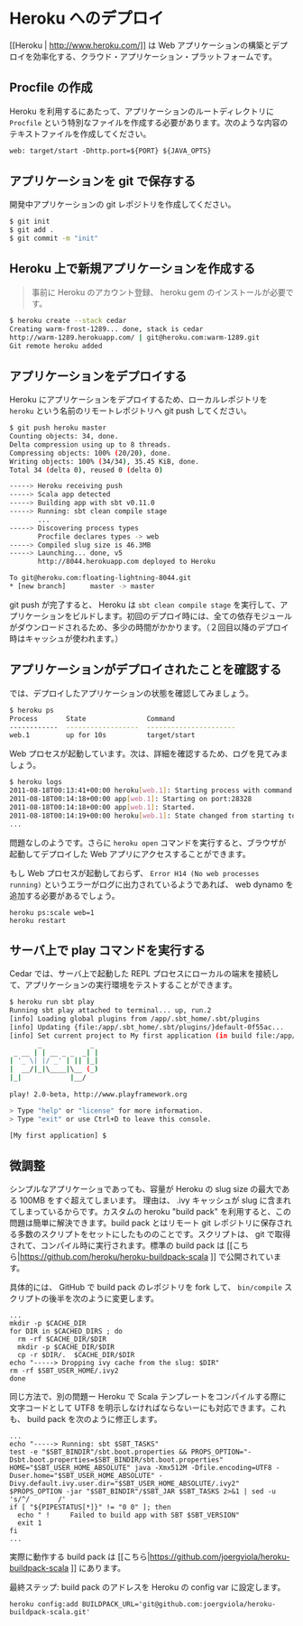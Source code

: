 <!-- translated -->
<!--
# Deploying to Heroku
-->
# Heroku へのデプロイ

<!--
[[Heroku | http://www.heroku.com/]] is a cloud application platform – a new way of building and deploying web apps.
-->
[[Heroku | http://www.heroku.com/]] は Web アプリケーションの構築とデプロイを効率化する、クラウド・アプリケーション・プラットフォームです。

<!--
## Add the Procfile　
-->
## Procfile の作成

<!--
Heroku requires a special file in the application root called `Procfile`. Create a simple text file with the following content:
-->
Heroku を利用するにあたって、アプリケーションのルートディレクトリに `Procfile` という特別なファイルを作成する必要があります。次のような内容のテキストファイルを作成してください。

```txt
web: target/start -Dhttp.port=${PORT} ${JAVA_OPTS}
```
<!--
## Store your application in git
-->
## アプリケーションを git で保存する

<!--
Just create a git repository for your application:
-->
開発中アプリケーションの git レポジトリを作成してください。

```bash
$ git init
$ git add .
$ git commit -m "init"
```

<!--
## Create a new application on Heroku
-->
## Heroku 上で新規アプリケーションを作成する

<!--
> Note that you need an Heroku account, and to install the heroku gem.
-->
> 事前に Heroku のアカウント登録、 heroku gem のインストールが必要です。

```bash
$ heroku create --stack cedar
Creating warm-frost-1289... done, stack is cedar
http://warm-1289.herokuapp.com/ | git@heroku.com:warm-1289.git
Git remote heroku added
```

<!--
## Deploy your application
-->
## アプリケーションをデプロイする

<!--
To deploy your application on Heroku, just use git to push it into the `heroku` remote repository:
-->
Heroku にアプリケーションをデプロイするため、ローカルレポジトリを `heroku` という名前のリモートレポジトリへ git push してください。

```bash
$ git push heroku master
Counting objects: 34, done.
Delta compression using up to 8 threads.
Compressing objects: 100% (20/20), done.
Writing objects: 100% (34/34), 35.45 KiB, done.
Total 34 (delta 0), reused 0 (delta 0)

-----> Heroku receiving push
-----> Scala app detected
-----> Building app with sbt v0.11.0
-----> Running: sbt clean compile stage
       ...
-----> Discovering process types
       Procfile declares types -> web
-----> Compiled slug size is 46.3MB
-----> Launching... done, v5
       http://8044.herokuapp.com deployed to Heroku

To git@heroku.com:floating-lightning-8044.git
* [new branch]      master -> master
```

<!--
Heroku will run `sbt clean compile stage` to prepare your application. On the first deployment, all dependencies will be downloaded, which takes a while to complete (but will be cached for future deployments).
-->
git push が完了すると、 Heroku は `sbt clean compile stage` を実行して、アプリケーションをビルドします。初回のデプロイ時には、全ての依存モジュールがダウンロードされるため、多少の時間がかかります。（２回目以降のデプロイ時はキャッシュが使われます。）

<!--
## Check that your application has been deployed
-->
## アプリケーションがデプロイされたことを確認する

<!--
Now, let’s check the state of the application’s processes:
-->
では、デプロイしたアプリケーションの状態を確認してみましょう。

```bash
$ heroku ps
Process       State               Command
------------  ------------------  ----------------------
web.1         up for 10s          target/start 
```

<!--
The web process is up.  Review the logs for more information:
-->
Web プロセスが起動しています。次は、詳細を確認するため、ログを見てみましょう。

```bash
$ heroku logs
2011-08-18T00:13:41+00:00 heroku[web.1]: Starting process with command `target/start`
2011-08-18T00:14:18+00:00 app[web.1]: Starting on port:28328
2011-08-18T00:14:18+00:00 app[web.1]: Started.
2011-08-18T00:14:19+00:00 heroku[web.1]: State changed from starting to up
...
```

<!--
Looks good. We can now visit the app with `heroku open`.
-->
問題なしのようです。さらに `heroku open` コマンドを実行すると、ブラウザが起動してデプロイした Web アプリにアクセスすることができます。

<!--
If you don't see the web process, and you see `Error H14 (No web processes running)` in your logs, you probably need to add a web dyno:
-->
もし Web プロセスが起動しておらず、 `Error H14 (No web processes running)` というエラーがログに出力されているようであれば、 web dynamo を追加する必要があるでしょう。

    heroku ps:scale web=1
    heroku restart

<!--
## Running play commands remotely
-->
## サーバ上で play コマンドを実行する

<!--
Cedar allows you to launch a REPL process attached to your local terminal for experimenting in your application’s environment:
-->
Cedar では、サーバ上で起動した REPL プロセスにローカルの端末を接続して、アプリケーションの実行環境をテストすることができます。

```bash
$ heroku run sbt play
Running sbt play attached to terminal... up, run.2
[info] Loading global plugins from /app/.sbt_home/.sbt/plugins
[info] Updating {file:/app/.sbt_home/.sbt/plugins/}default-0f55ac...
[info] Set current project to My first application (in build file:/app/)
       _            _ 
 _ __ | | __ _ _  _| |
| '_ \| |/ _' | || |_|
|  __/|_|\____|\__ (_)
|_|            |__/ 
             
play! 2.0-beta, http://www.playframework.org

> Type "help" or "license" for more information.
> Type "exit" or use Ctrl+D to leave this console.

[My first application] $
```

<!--
## Finetuning
-->
## 微調整

<!--
Even for simple apps, the heroku slug size will soon exceed 100MB, which is the allowed range.
The reason is the .ivy cache that is included in the slug. You can easily overcome that using your own custom heroku "build pack". A build pack is a bunch of scripts stored in a remote git repository. The are fetched and executed at compile time. The original build pack is available here: https://github.com/heroku/heroku-buildpack-scala.
-->
シンプルなアプリケーショであっても、容量が Heroku の slug size の最大である 100MB をすぐ超えてしまいます。
理由は、 .ivy キャッシュが slug に含まれてしまっているからです。カスタムの heroku "build pack" を利用すると、この問題は簡単に解決できます。build pack とはリモート git レポジトリに保存される多数のスクリプトをセットにしたもののことです。スクリプトは、 git で取得されて、コンパイル時に実行されます。標準の build pack は [[こちら|https://github.com/heroku/heroku-buildpack-scala ]] で公開されています。

<!--
You simply fork it on github and change the ```bin/compile``` script towards its end:
-->
具体的には、 GitHub で build pack のレポジトリを fork して、 ```bin/compile``` スクリプトの後半を次のように変更します。

```
...
mkdir -p $CACHE_DIR
for DIR in $CACHED_DIRS ; do
  rm -rf $CACHE_DIR/$DIR
  mkdir -p $CACHE_DIR/$DIR
  cp -r $DIR/.  $CACHE_DIR/$DIR
echo "-----> Dropping ivy cache from the slug: $DIR"
rm -rf $SBT_USER_HOME/.ivy2
done
```

<!--
Using the same tool, you can overcome another problem: On heroku, the scala template compilation needs the UTF8 encoding to be explicitly set. Simply change that in your build pack like that:
-->
同じ方法で、別の問題ー Heroku で Scala テンプレートをコンパイルする際に文字コードとして UTF8 を明示しなければならないーにも対応できます。これも、 build pack を次のように修正します。

```
...
echo "-----> Running: sbt $SBT_TASKS"
test -e "$SBT_BINDIR"/sbt.boot.properties && PROPS_OPTION="-Dsbt.boot.properties=$SBT_BINDIR/sbt.boot.properties"
HOME="$SBT_USER_HOME_ABSOLUTE" java -Xmx512M -Dfile.encoding=UTF8 -Duser.home="$SBT_USER_HOME_ABSOLUTE" -Divy.default.ivy.user.dir="$SBT_USER_HOME_ABSOLUTE/.ivy2" $PROPS_OPTION -jar "$SBT_BINDIR"/$SBT_JAR $SBT_TASKS 2>&1 | sed -u 's/^/       /'
if [ "${PIPESTATUS[*]}" != "0 0" ]; then
  echo " !     Failed to build app with SBT $SBT_VERSION"
  exit 1
fi
...
```

<!--
Here you can find an example of a working build pack: https://github.com/joergviola/heroku-buildpack-scala.
-->
実際に動作する build pack は [[こちら|https://github.com/joergviola/heroku-buildpack-scala ]] にあります。

<!--
Last step: Add the build pack address as a config var to heroku:
-->
最終ステップ: build pack のアドレスを Heroku の config var に設定します。

```
heroku config:add BUILDPACK_URL='git@github.com:joergviola/heroku-buildpack-scala.git'
```
